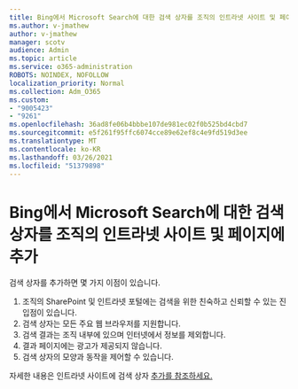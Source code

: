 ```yaml
---
title: Bing에서 Microsoft Search에 대한 검색 상자를 조직의 인트라넷 사이트 및 페이지에 추가
ms.author: v-jmathew
author: v-jmathew
manager: scotv
audience: Admin
ms.topic: article
ms.service: o365-administration
ROBOTS: NOINDEX, NOFOLLOW
localization_priority: Normal
ms.collection: Adm_O365
ms.custom:
- "9005423"
- "9261"
ms.openlocfilehash: 36ad8fe06b4bbbe107de981ec02f0b525bd4cbd7
ms.sourcegitcommit: e5f261f95ffc6074cce89e62ef8c4e9fd519d3ee
ms.translationtype: MT
ms.contentlocale: ko-KR
ms.lasthandoff: 03/26/2021
ms.locfileid: "51379898"
---
```

# <a name="add-a-search-box-for-microsoft-search-in-bing-to-your-organizations-intranet-sites-and-pages"></a>Bing에서 Microsoft Search에 대한 검색 상자를 조직의 인트라넷 사이트 및 페이지에 추가

검색 상자를 추가하면 몇 가지 이점이 있습니다.

1. 조직의 SharePoint 및 인트라넷 포털에는 검색을 위한 친숙하고 신뢰할 수 있는 진입점이 있습니다.
2. 검색 상자는 모든 주요 웹 브라우저를 지원합니다.
3. 검색 결과는 조직 내부에 있으며 인터넷에서 정보를 제외합니다.
4. 결과 페이지에는 광고가 제공되지 않습니다.
5. 검색 상자의 모양과 동작을 제어할 수 있습니다.

자세한 내용은 인트라넷 사이트에 검색 상자 [추가를 참조하세요.](https://go.microsoft.com/fwlink/?linkid=2151387)
